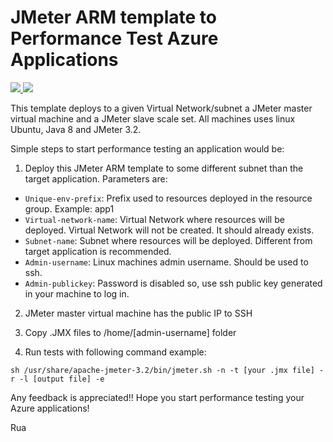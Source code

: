 # JMeter ARM template to Performance Test Azure Applications

<a href="https://portal.azure.com/#create/Microsoft.Template/uri/https%3A%2F%2Fraw.githubusercontent.com%2Fjorgerua%2Fjmetertemplate%2Fmaster%2Ftemplate.json" target="_blank">
    <img src="http://azuredeploy.net/deploybutton.png"/>
</a>
<a href="http://armviz.io/#/?load=https%3A%2F%2Fraw.githubusercontent.com%2Fjorgerua%2Fjmetertemplate%2Fmaster%2Ftemplate.json" target="_blank">
    <img src="http://armviz.io/visualizebutton.png"/>
</a>

This template deploys to a given Virtual Network/subnet a JMeter master virtual machine and a JMeter slave scale set. All machines uses linux Ubuntu, Java 8 and JMeter 3.2.

Simple steps to start performance testing an application would be:

1. Deploy this JMeter ARM template to some different subnet than the target application. Parameters are:

 * `Unique-env-prefix`:  Prefix used to resources deployed in the resource group. Example: app1 
 * `Virtual-network-name`:   Virtual Network where resources will be deployed. Virtual Network will not be created. It should already exists. 
 * `Subnet-name`:  Subnet where resources will be deployed. Different from target application is recommended. 
 * `Admin-username`:  Linux machines admin username. Should be used to ssh. 
 * `Admin-publickey`:  Password is disabled so, use ssh public key generated in your machine to log in. 

2. JMeter master virtual machine has the public IP to SSH

3. Copy .JMX files to /home/[admin-username] folder

4. Run tests with following command example:
```
sh /usr/share/apache-jmeter-3.2/bin/jmeter.sh -n -t [your .jmx file] -r -l [output file] -e
```

Any feedback is appreciated!! Hope you start performance testing your Azure applications!

Rua